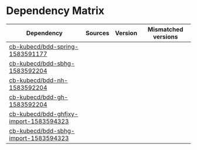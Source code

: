 # Dependency Matrix

Dependency | Sources | Version | Mismatched versions
---------- | ------- | ------- | -------------------
[cb-kubecd/bdd-spring-1583591177](https://github.com/cb-kubecd/bdd-spring-1583591177.git) |  | []() | 
[cb-kubecd/bdd-sbhg-1583592204](https://github.com/cb-kubecd/bdd-sbhg-1583592204.git) |  | []() | 
[cb-kubecd/bdd-nh-1583592204](https://github.com/cb-kubecd/bdd-nh-1583592204.git) |  | []() | 
[cb-kubecd/bdd-gh-1583592204](https://github.com/cb-kubecd/bdd-gh-1583592204.git) |  | []() | 
[cb-kubecd/bdd-ghfjxy-import-1583594323](https://github.com/cb-kubecd/bdd-ghfjxy-import-1583594323.git) |  | []() | 
[cb-kubecd/bdd-sbhg-import-1583594323](https://github.com/cb-kubecd/bdd-sbhg-import-1583594323.git) |  | []() | 
